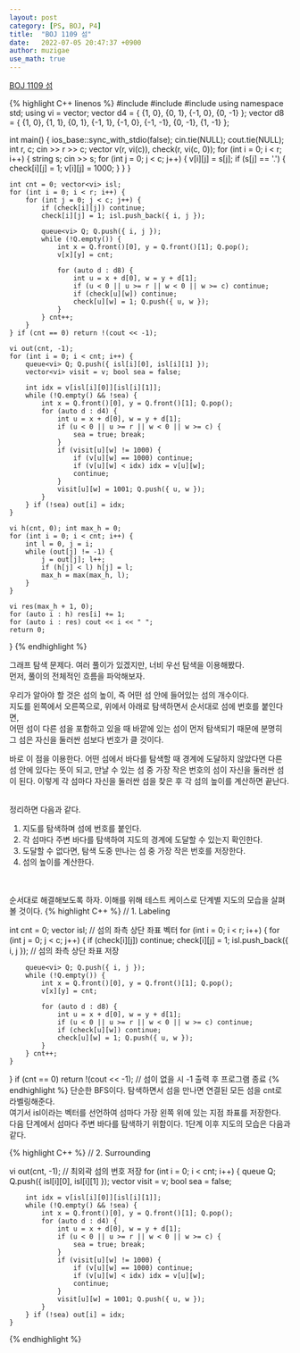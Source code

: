 ```yaml
---
layout: post
category: [PS, BOJ, P4]
title:  "BOJ 1109 섬"
date:   2022-07-05 20:47:37 +0900
author: muzigae
use_math: true
---
```

[BOJ 1109 섬](https://www.acmicpc.net/problem/1109)

{% highlight C++ linenos %}
#include <iostream>
#include <queue>
#include <string>
using namespace std;
using vi = vector<int>;
vector<vi> d4 = { {1, 0}, {0, 1}, {-1, 0}, {0, -1} };
vector<vi> d8 = { {1, 0}, {1, 1}, {0, 1}, {-1, 1}, {-1, 0}, {-1, -1}, {0, -1}, {1, -1} };

int main() {
	ios_base::sync_with_stdio(false); cin.tie(NULL); cout.tie(NULL);
	int r, c; cin >> r >> c;
	vector<vi> v(r, vi(c)), check(r, vi(c, 0));
	for (int i = 0; i < r; i++) {
		string s; cin >> s;
		for (int j = 0; j < c; j++) {
			v[i][j] = s[j];
			if (s[j] == '.') {
				check[i][j] = 1;
				v[i][j] = 1000;
			}
		}
	}

	int cnt = 0; vector<vi> isl;
	for (int i = 0; i < r; i++) {
		for (int j = 0; j < c; j++) {
			if (check[i][j]) continue;
			check[i][j] = 1; isl.push_back({ i, j });

			queue<vi> Q; Q.push({ i, j });
			while (!Q.empty()) {
				int x = Q.front()[0], y = Q.front()[1]; Q.pop();
				v[x][y] = cnt;

				for (auto d : d8) {
					int u = x + d[0], w = y + d[1];
					if (u < 0 || u >= r || w < 0 || w >= c) continue;
					if (check[u][w]) continue;
					check[u][w] = 1; Q.push({ u, w });
				}
			} cnt++;
		}
	} if (cnt == 0) return !(cout << -1);
	
	vi out(cnt, -1);
	for (int i = 0; i < cnt; i++) {
		queue<vi> Q; Q.push({ isl[i][0], isl[i][1] });
		vector<vi> visit = v; bool sea = false;

		int idx = v[isl[i][0]][isl[i][1]];
		while (!Q.empty() && !sea) {
			int x = Q.front()[0], y = Q.front()[1]; Q.pop();
			for (auto d : d4) {
				int u = x + d[0], w = y + d[1];
				if (u < 0 || u >= r || w < 0 || w >= c) {
					sea = true; break;
				}
				if (visit[u][w] != 1000) {
					if (v[u][w] == 1000) continue;
					if (v[u][w] < idx) idx = v[u][w];
					continue;
				}
				visit[u][w] = 1001; Q.push({ u, w });
			}
		} if (!sea) out[i] = idx;
	}

	vi h(cnt, 0); int max_h = 0;
	for (int i = 0; i < cnt; i++) {
		int l = 0, j = i;
		while (out[j] != -1) {
			j = out[j]; l++;
			if (h[j] < l) h[j] = l;
			max_h = max(max_h, l);
		}
	}

	vi res(max_h + 1, 0);
	for (auto i : h) res[i] += 1;
	for (auto i : res) cout << i << " ";
	return 0;
}
{% endhighlight %}

그래프 탐색 문제다. 여러 풀이가 있겠지만, 너비 우선 탐색을 이용해봤다.<br>
먼저, 풀이의 전체적인 흐름을 파악해보자.<br>

우리가 알아야 할 것은 섬의 높이, 즉 어떤 섬 안에 들어있는 섬의 개수이다.<br>
지도를 왼쪽에서 오른쪽으로, 위에서 아래로 탐색하면서 순서대로 섬에 번호를 붙인다면,<br>
어떤 섬이 다른 섬을 포함하고 있을 때 바깥에 있는 섬이 먼저 탐색되기 때문에 분명히 그 섬은 자신을 둘러싼 섬보다 번호가 클 것이다.<br>

바로 이 점을 이용한다. 어떤 섬에서 바다를 탐색할 때 경계에 도달하지 않았다면 다른 섬 안에 있다는 뜻이 되고, 만날 수 있는 섬 중 가장 작은 번호의 섬이 자신을 둘러싼 섬이 된다. 이렇게 각 섬마다 자신을 둘러싼 섬을 찾은 후 각 섬의 높이를 계산하면 끝난다.<br><br>

정리하면 다음과 같다.
1. 지도를 탐색하며 섬에 번호를 붙인다.
2. 각 섬마다 주변 바다를 탐색하여 지도의 경계에 도달할 수 있는지 확인한다.
3. 도달할 수 없다면, 탐색 도중 만나는 섬 중 가장 작은 번호를 저장한다.
4. 섬의 높이를 계산한다.

<br><br>순서대로 해결해보도록 하자. 이해를 위해 테스트 케이스로 단계별 지도의 모습을 살펴볼 것이다.
{% highlight C++ %}
// 1. Labeling 

int cnt = 0; vector<vi> isl; // 섬의 좌측 상단 좌표 벡터
for (int i = 0; i < r; i++) {
	for (int j = 0; j < c; j++) {
		if (check[i][j]) continue;
		check[i][j] = 1; isl.push_back({ i, j }); // 섬의 좌측 상단 좌표 저장

		queue<vi> Q; Q.push({ i, j });
		while (!Q.empty()) {
			int x = Q.front()[0], y = Q.front()[1]; Q.pop();
			v[x][y] = cnt;

			for (auto d : d8) {
				int u = x + d[0], w = y + d[1];
				if (u < 0 || u >= r || w < 0 || w >= c) continue;
				if (check[u][w]) continue;
				check[u][w] = 1; Q.push({ u, w });
			}
		} cnt++;
	}
} if (cnt == 0) return !(cout << -1); // 섬이 없을 시 -1 출력 후 프로그램 종료
{% endhighlight %}
단순한 BFS이다. 탐색하면서 섬을 만나면 연결된 모든 섬을 cnt로 라벨링해준다.<br>
여기서 isl이라는 벡터를 선언하여 섬마다 가장 왼쪽 위에 있는 지점 좌표를 저장한다.<br>
다음 단계에서 섬마다 주변 바다를 탐색하기 위함이다. 1단계 이후 지도의 모습은 다음과 같다.<br>

{% highlight C++ %}
// 2. Surrounding

vi out(cnt, -1); // 최외곽 섬의 번호 저장
	for (int i = 0; i < cnt; i++) {
		queue<vi> Q; Q.push({ isl[i][0], isl[i][1] });
		vector<vi> visit = v; bool sea = false;

		int idx = v[isl[i][0]][isl[i][1]];
		while (!Q.empty() && !sea) {
			int x = Q.front()[0], y = Q.front()[1]; Q.pop();
			for (auto d : d4) {
				int u = x + d[0], w = y + d[1];
				if (u < 0 || u >= r || w < 0 || w >= c) {
					sea = true; break;
				}
				if (visit[u][w] != 1000) {
					if (v[u][w] == 1000) continue;
					if (v[u][w] < idx) idx = v[u][w];
					continue;
				}
				visit[u][w] = 1001; Q.push({ u, w });
			}
		} if (!sea) out[i] = idx;
	}
{% endhighlight %}
